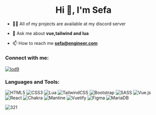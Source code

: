 

<h1 align="center">Hi 👋, I'm Sefa</h1>


- 👨‍💻 All of my projects are available at my discord server

- 💬 Ask me about **vue,tailwind and lua**

- 📫 How to reach me **sefa@engineer.com**

<h3 align="left">Connect with me:</h3> 
<p align="left">
<a href="https://dev.to/lod9" target="blank"><img align="center" src="https://img.shields.io/badge/dev.to-0A0A0A?style=for-the-badge&logo=dev.to&logoColor=white" alt="lod9"  /></a>
<a href="https://discord.gg/" target="blank"><img align="center" src="https://img.shields.io/badge/Discord-%235865F2.svg?style=for-the-badge&logo=discord&logoColor=white" alt="" /></a>
</p>

<h3 align="left">Languages and Tools:</h3>

 

![HTML5](https://img.shields.io/badge/html5-%23E34F26.svg?style=for-the-badge&logo=html5&logoColor=white)
![CSS3](https://img.shields.io/badge/css3-%231572B6.svg?style=for-the-badge&logo=css3&logoColor=white)
![Lua](https://img.shields.io/badge/lua-%232C2D72.svg?style=for-the-badge&logo=lua&logoColor=white)
![TailwindCSS](https://img.shields.io/badge/tailwindcss-%2338B2AC.svg?style=for-the-badge&logo=tailwind-css&logoColor=white)
![Bootstrap](https://img.shields.io/badge/bootstrap-%238511FA.svg?style=for-the-badge&logo=bootstrap&logoColor=white)
![SASS](https://img.shields.io/badge/SASS-hotpink.svg?style=for-the-badge&logo=SASS&logoColor=white)
![Vue.js](https://img.shields.io/badge/vuejs-%2335495e.svg?style=for-the-badge&logo=vuedotjs&logoColor=%234FC08D)
![React](https://img.shields.io/badge/react-%2320232a.svg?style=for-the-badge&logo=react&logoColor=%2361DAFB)
![Chakra](https://img.shields.io/badge/chakra-%234ED1C5.svg?style=for-the-badge&logo=chakraui&logoColor=white)
![Mantine](https://img.shields.io/badge/Mantine-ffffff?style=for-the-badge&logo=Mantine&logoColor=339af0)
![Vuetify](https://img.shields.io/badge/Vuetify-1867C0?style=for-the-badge&logo=vuetify&logoColor=AEDDFF)
![Figma](https://img.shields.io/badge/figma-%23F24E1E.svg?style=for-the-badge&logo=figma&logoColor=white)
![MariaDB](https://img.shields.io/badge/MariaDB-003545?style=for-the-badge&logo=mariadb&logoColor=white)


![321](https://github.com/user-attachments/assets/29c61a87-55c0-48af-b6ac-38454a86d1ea)





